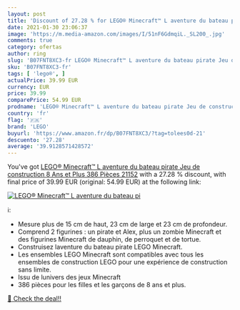 ```yaml
---
layout: post
title: 'Discount of 27.28 % for LEGO® Minecraft™ L aventure du bateau pi'
date: 2021-01-30 23:06:37
image: 'https://m.media-amazon.com/images/I/51nF6GdmqiL._SL200_.jpg'
comments: true
category: ofertas
author: ring
slug: 'B07FNT8XC3-fr LEGO® Minecraft™ L aventure du bateau pirate Jeu de...'
sku: 'B07FNT8XC3-fr'
tags: [ 'lego®', ]
actualPrice: 39.99 EUR
currency: EUR
price: 39.99
comparePrice: 54.99 EUR
prodname: 'LEGO® Minecraft™ L aventure du bateau pirate Jeu de construction  8 Ans et Plus  386 Pièces 21152'
country: 'fr'
flag: '🇫🇷'
brand: 'LEGO'
buyurl: 'https://www.amazon.fr/dp/B07FNT8XC3/?tag=tolees0d-21'
descuento: '27.28'
average: '39.9128571428572'
---
```


You've got [LEGO® Minecraft™ L aventure du bateau pirate Jeu de construction  8 Ans et Plus  386 Pièces 21152](https://www.amazon.fr/dp/B07FNT8XC3/?tag=tolees0d-21) with a  27.28 % discount, with final price of 39.99 EUR (original: 54.99 EUR) at the following link:

[![LEGO® Minecraft™ L aventure du bateau pi](https://m.media-amazon.com/images/I/51nF6GdmqiL._SL200_.jpg)](https://www.amazon.fr/dp/B07FNT8XC3/?tag=tolees0d-21)

ℹ️:

- Mesure plus de 15 cm de haut, 23 cm de large et 23 cm de profondeur.
- Comprend 2 figurines : un pirate et Alex, plus un zombie Minecraft et des figurines Minecraft de dauphin, de perroquet et de tortue.
- Construisez laventure du bateau pirate LEGO Minecraft.
- Les ensembles LEGO Minecraft sont compatibles avec tous les ensembles de construction LEGO pour une expérience de construction sans limite.
- Issu de lunivers des jeux Minecraft
- 386 pièces pour les filles et les garçons de 8 ans et plus.

[🛒 Check the deal!!](https://www.amazon.fr/dp/B07FNT8XC3/?tag=tolees0d-21)
